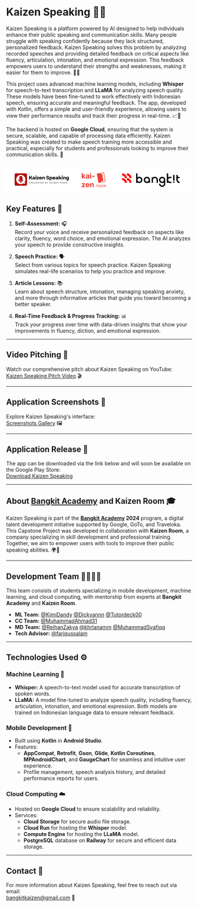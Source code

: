 # Kaizen Speaking 🎤📱

Kaizen Speaking is a platform powered by AI designed to help individuals enhance their public speaking and communication skills. Many people struggle with speaking confidently because they lack structured, personalized feedback. Kaizen Speaking solves this problem by analyzing recorded speeches and providing detailed feedback on critical aspects like fluency, articulation, intonation, and emotional expression. This feedback empowers users to understand their strengths and weaknesses, making it easier for them to improve. 💬✨

This project uses advanced machine learning models, including **Whisper** for speech-to-text transcription and **LLaMA** for analyzing speech quality. These models have been fine-tuned to work effectively with Indonesian speech, ensuring accurate and meaningful feedback. The app, developed with Kotlin, offers a simple and user-friendly experience, allowing users to view their performance results and track their progress in real-time. 📈📱

The backend is hosted on **Google Cloud**, ensuring that the system is secure, scalable, and capable of processing data efficiently. Kaizen Speaking was created to make speech training more accessible and practical, especially for students and professionals looking to improve their communication skills. 🚀

![Footer](https://github.com/ReihanZakya/KaizenSpeaking/blob/master/Mobile%20Development/KaizenSpeaking/app/src/main/res/drawable/footer.png)  
---

## Key Features 🌟

1. **Self-Assessment:** 🎧  
   Record your voice and receive personalized feedback on aspects like clarity, fluency, word choice, and emotional expression. The AI analyzes your speech to provide constructive insights.

2. **Speech Practice:** 🗣️  
   Select from various topics for speech practice. Kaizen Speaking simulates real-life scenarios to help you practice and improve.

3. **Article Lessons:** 📚  
   Learn about speech structure, intonation, managing speaking anxiety, and more through informative articles that guide you toward becoming a better speaker.

4. **Real-Time Feedback & Progress Tracking:** 📊  
   Track your progress over time with data-driven insights that show your improvements in fluency, diction, and emotional expression.

---

## Video Pitching 🎥

Watch our comprehensive pitch about Kaizen Speaking on YouTube:  
[Kaizen Speaking Pitch Video](https://youtu.be/-ebHdQxnhaQ?si=bK2O8sB7shTF_-GZ) 🎬

---

## Application Screenshots 📸

Explore Kaizen Speaking's interface:  
[Screenshots Gallery](https://drive.google.com/drive/folders/1xcbM7grfaMaoJGlgbgFmerO626-8AEW9?usp=sharing) 🖼️

---

## Application Release 🚀

The app can be downloaded via the link below and will soon be available on the Google Play Store:  
[Download Kaizen Speaking](https://s.id/KaizenSpeaking)

---

## About [Bangkit Academy](https://g.co/bangkit) and Kaizen Room 🎓

Kaizen Speaking is part of the **[Bangkit Academy](https://g.co/bangkit) 2024** program, a digital talent development initiative supported by Google, GoTo, and Traveloka. This Capstone Project was developed in collaboration with **Kaizen Room**, a company specializing in skill development and professional training. Together, we aim to empower users with tools to improve their public speaking abilities. 🌍🤝

---

## Development Team 👨‍💻👩‍💻

This team consists of students specializing in mobile development, machine learning, and cloud computing, with mentorship from experts at **Bangkit Academy** and **Kaizen Room**.

- **ML Team:** [@KimiDandy](https://github.com/KimiDandy) [@Dickyannn](https://github.com/Dickyannn) [@Tutordeck00](https://github.com/Tutordeck00)
- **CC Team:** [@MuhammadAhmad31](https://github.com/MuhammadAhmad31)
- **MD Team:** [@ReihanZakya](https://github.com/ReihanZakya) [@khrlanamm](https://github.com/khrlanamm) [@MuhammadSyafiqq](https://github.com/MuhammadSyafiqq)
- **Tech Advisor:** [@fariqussalam](https://github.com/fariqussalam)

---

## Technologies Used ⚙️

### Machine Learning 🤖

- **Whisper:** A speech-to-text model used for accurate transcription of spoken words.
- **LLaMA:** A model fine-tuned to analyze speech quality, including fluency, articulation, intonation, and emotional expression. Both models are trained on Indonesian language data to ensure relevant feedback.

### Mobile Development 📱

- Built using **Kotlin** in **Android Studio**.
- Features:
  - **AppCompat**, **Retrofit**, **Gson**, **Glide**, **Kotlin Coroutines**, **MPAndroidChart**, and **GaugeChart** for seamless and intuitive user experience.
  - Profile management, speech analysis history, and detailed performance reports for users.

### Cloud Computing ☁️

- Hosted on **Google Cloud** to ensure scalability and reliability.
- Services:
  - **Cloud Storage** for secure audio file storage.
  - **Cloud Run** for hosting the **Whisper** model.
  - **Compute Engine** for hosting the **LLaMA** model.
  - **PostgreSQL** database on **Railway** for secure and efficient data storage.

---

## Contact 📧

For more information about Kaizen Speaking, feel free to reach out via email:  
[bangkitkaizen@gmail.com](mailto:bangkitkaizen@gmail.com) 💬
